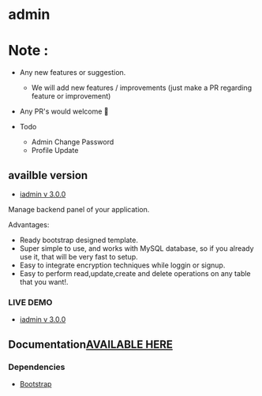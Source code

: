 # admin  

# Note :

 -  Any new features or suggestion.
     - We will add new features / improvements (just make a PR regarding feature or improvement)
 -  Any PR's would welcome :hatching_chick:  
 
 - Todo
     - Admin Change Password 
     - Profile Update

## availble version 
 - [iadmin v 3.0.0](http://v3.iadmin.ga/)
  
Manage backend panel of your application.

Advantages:
- Ready bootstrap designed template.
- Super simple to use, and works with MySQL database, so if you already use it, that will be very fast to setup.
- Easy to integrate encryption techniques while loggin or signup.
- Easy to perform read,update,create and delete operations on any table that you want!.


### LIVE DEMO 
 - [iadmin v 3.0.0](http://v3.iadmin.ga)



## Documentation[AVAILABLE HERE](http://iadmin.ga)

### Dependencies
- [Bootstrap](https://github.com/twbs/bootstrap)

